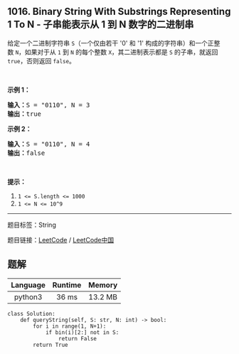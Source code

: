 ## 1016. Binary String With Substrings Representing 1 To N - 子串能表示从 1 到 N 数字的二进制串

<!--If you want to use the English description, use `question.content` instead-->

<p>给定一个二进制字符串&nbsp;<code>S</code>（一个仅由若干&nbsp;&#39;0&#39; 和 &#39;1&#39; 构成的字符串）和一个正整数&nbsp;<code>N</code>，如果对于从 <code>1</code> 到 <code>N</code> 的每个整数 <code>X</code>，其二进制表示都是&nbsp;<code>S</code> 的子串，就返回 <code>true</code>，否则返回 <code>false</code>。</p>

<p>&nbsp;</p>

<p><strong>示例 1：</strong></p>

<pre><strong>输入：</strong>S = &quot;0110&quot;, N = 3
<strong>输出：</strong>true
</pre>

<p><strong>示例 2：</strong></p>

<pre><strong>输入：</strong>S = &quot;0110&quot;, N = 4
<strong>输出：</strong>false
</pre>

<p>&nbsp;</p>

<p><strong>提示：</strong></p>

<ol>
	<li><code>1 &lt;= S.length &lt;= 1000</code></li>
	<li><code>1 &lt;= N &lt;= 10^9</code></li>
</ol>



-----

题目标签：String

题目链接：[LeetCode](https://leetcode.com/problems/binary-string-with-substrings-representing-1-to-n/description/)  /  [LeetCode中国](https://leetcode-cn.com/problems/binary-string-with-substrings-representing-1-to-n/description/)

## 题解



| Language | Runtime | Memory |
|:---:|:---:|:---:|
| python3  | 36  ms | 13.2 MB |

```python3
class Solution:
    def queryString(self, S: str, N: int) -> bool:
        for i in range(1, N+1):
            if bin(i)[2:] not in S:
                return False
        return True
```
